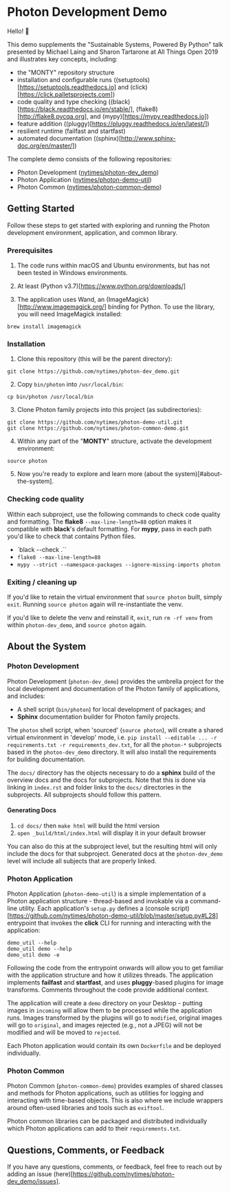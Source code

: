 # Photon Development Demo

Hello! 👋

This demo supplements the "Sustainable Systems, Powered By Python" talk presented by Michael Laing and Sharon Tartarone at All Things Open 2019 and illustrates key concepts, including:

* the "MONTY" repository structure
* installation and configurable runs ((setuptools)[https://setuptools.readthedocs.io] and (click)[https://click.palletsprojects.com])
* code quality and type checking ((black)[https://black.readthedocs.io/en/stable/], (flake8)[http://flake8.pycqa.org], and (mypy)[https://mypy.readthedocs.io])
* feature addition ((pluggy)[https://pluggy.readthedocs.io/en/latest/])
* resilient runtime (failfast and startfast)
* automated documentation ((sphinx)[http://www.sphinx-doc.org/en/master/])

The complete demo consists of the following repositories:

* Photon Development ([nytimes/photon-dev_demo](https://github.com/nytimes/photon-dev_demo))
* Photon Application ([nytimes/photon-demo-util](https://github.com/nytimes/photon-demo-util))
* Photon Common ([nytimes/photon-common-demo](https://github.com/nytimes/photon-common-demo))

## Getting Started

Follow these steps to get started with exploring and running the Photon development environment, application, and common library.

### Prerequisites

1. The code runs within macOS and Ubuntu environments, but has not been tested in Windows environments.

2. At least (Python v3.7)[https://www.python.org/downloads/]

3. The application uses Wand, an (ImageMagick)[http://www.imagemagick.org/] binding for Python. To use the library, you will need ImageMagick installed:

```
brew install imagemagick

```

### Installation

1. Clone this repository (this will be the parent directory):

```
git clone https://github.com/nytimes/photon-dev_demo.git

```

2. Copy `bin/photon` into `/usr/local/bin`:

```
cp bin/photon /usr/local/bin

```

3. Clone Photon family projects into this project (as subdirectories):

```
git clone https://github.com/nytimes/photon-demo-util.git
git clone https://github.com/nytimes/photon-common-demo.git

```

4. Within any part of the "**MONTY**" structure, activate the development environment:

```
source photon

```

5. Now you're ready to explore and learn more (about the system)[#about-the-system].

### Checking code quality

Within each subproject, use the following commands to check code quality and formatting. The **flake8** `--max-line-length=88` option makes it compatible with **black**'s default formatting. For **mypy**, pass in each path you'd like to check that contains Python files.

* `black --check .``
* `flake8 --max-line-length=88`
* `mypy --strict --namespace-packages --ignore-missing-imports photon`

### Exiting / cleaning up

If you'd like to retain the virtual environment that `source photon` built, simply `exit`. Running `source photon` again will re-instantiate the venv.

If you'd like to delete the venv and reinstall it, `exit`, run `rm -rf venv` from within `photon-dev_demo`, and `source photon` again.

## About the System

### Photon Development

Photon Development (`photon-dev_demo`) provides the umbrella project for the local development and documentation of the Photon family of applications, and includes:

* A shell script (`bin/photon`) for local development of packages; and
* **Sphinx** documentation builder for Photon family projects.

The `photon` shell script, when 'sourced' (`source photon`), will create a shared virtual environment in 'develop' mode, i.e. `pip install --editable ... -r requirements.txt -r requirements_dev.txt`, for all the `photon-*` subprojects based in the `photon-dev_demo` directory. It will also install the requirements for building documentation.

The `docs/` directory has the objects necessary to do a **sphinx** build of the overview docs and the docs for subprojects. Note that this is done via linking in `index.rst` and folder links to the `docs/` directories in the subprojects. All subprojects should follow this pattern.

#### Generating Docs

1. `cd docs/` then `make html` will build the html version
2. `open _build/html/index.html` will display it in your default browser

You can also do this at the subproject level, but the resulting html will only include the docs for that subproject. Generated docs at the `photon-dev_demo` level will include all subjects that are properly linked.

### Photon Application

Photon Application (`photon-demo-util`) is a simple implementation of a Photon application structure - thread-based and invokable via a command-line utility. Each application's `setup.py` defines a (console script)[https://github.com/nytimes/photon-demo-util/blob/master/setup.py#L28] entrypoint that invokes the **click** CLI for running and interacting with the application:

```
demo_util --help
demo_util demo --help
demo_util demo -e

```

Following the code from the entrypoint onwards will allow you to get familiar with the application structure and how it utilizes threads. The application implements **failfast** and **startfast**, and uses **pluggy**-based plugins for image transforms. Comments throughout the code provide additional context.

The application will create a `demo` directory on your Desktop - putting images in `incoming` will allow them to be processed while the application runs. Images transformed by the plugins will go to `modified`, original images will go to `original`, and images rejected (e.g., not a JPEG) will not be modified and will be moved to `rejected`.

Each Photon application would contain its own `Dockerfile` and be deployed individually.

### Photon Common

Photon Common (`photon-common-demo`) provides examples of shared classes and methods for Photon applications, such as utilities for logging and interacting with time-based objects. This is also where we include wrappers around often-used libraries and tools such as `exiftool`.

Photon common libraries can be packaged and distributed individually which Photon applications can add to their `requirements.txt`.

## Questions, Comments, or Feedback

If you have any questions, comments, or feedback, feel free to reach out by adding an issue (here)[https://github.com/nytimes/photon-dev_demo/issues].

